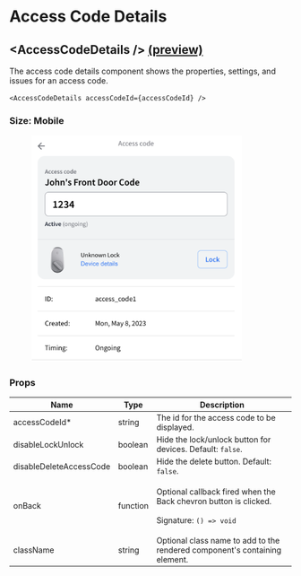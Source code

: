 # Access Code Details

## \<AccessCodeDetails /> [(preview)](https://react.seam.co/?path=/docs/components-accesscodedetails--docs)

The access code details component shows the properties, settings, and issues for an access code.

```
<AccessCodeDetails accessCodeId={accessCodeId} />
```

### Size: Mobile

<figure><img src="../../.gitbook/assets/access-code-details.png" alt="" width="375"><figcaption></figcaption></figure>

### Props

| Name                    | Type     | Description                                                                                                       |
| ----------------------- | -------- | ----------------------------------------------------------------------------------------------------------------- |
| accessCodeId\*          | string   | The id for the access code to be displayed.                                                                       |
| disableLockUnlock       | boolean  | Hide the lock/unlock button for devices. Default: `false`.                                                        |
| disableDeleteAccessCode | boolean  | Hide the delete button. Default: `false`.                                                                         |
| onBack                  | function | <p>Optional callback fired when the Back chevron button is clicked.<br><br>Signature: <code>() => void</code></p> |
| className               | string   | Optional class name to add to the rendered component's containing element.                                        |
